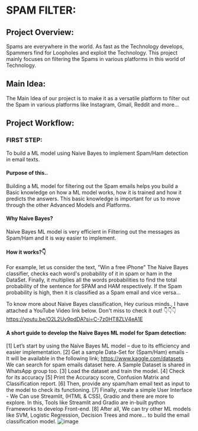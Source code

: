 # SPAM FILTER:
## Project Overview:
Spams are everywhere in the world. As fast as the Technology develops, Spammers find for Loopholes and exploit the Technology. 
This project mainly focuses on filtering the Spams in various platforms in this world of Technology.
## Main Idea:
The Main Idea of our project is to make it as a versatile platform to filter out the Spam in various platforms like Instagram, Gmail, Reddit and more...
## Project Workflow:
### FIRST STEP:
To build a ML model using Naive Bayes to implement Spam/Ham detection in email texts.
#### Purpose of this..
Building a ML model for filtering out the Spam emails helps you build a Basic knowledge on how a ML model works, how it is trained and how it predicts the answers.
This basic knowledge is important for us to move through the other Advanced Models and Platforms.
#### Why Naive Bayes?
Naive Bayes ML model is very efficient in Filtering out the messages as Spam/Ham and it is way easier to implement.

#### How it works?👇
For example, let us consider the text, "Win a free iPhone"
The Naive Bayes classifier, checks each word's probability of it in spam or ham in the DataSet. Finally, it multiplies all the words probabilities to find the total probability of the sentence for SPAM and HAM respectively. If the Spam probability is high, then it is classified as a Spam email and vice versa...

To know more about Naive Bayes classification, Hey curious minds., I have attached a YouTube Video link below. Don't miss to check it out!
👇👇👇
https://youtu.be/O2L2Uv9pdDA?si=C-7z0HT8ZLV4eA1E

#### A short guide to develop the Naive Bayes ML model for Spam detection:
[1] Let’s start by using the Naïve Bayes ML model – due to its efficiency and easier implementation.
[2] Get a sample Data-Set for (Spam/Ham) emails - It will be available in the following link;
<https://www.kaggle.com/datasets> We can search for spam emails dataset here. A Sample Dataset is shared in WhatsApp group too.
[3] Load the dataset and train the model.
[4] Check for its accuracy
[5] Print the Accuracy score, Confusion Matrix and Classification report.
[6] Then, provide any spam/ham email text as input to the model to check its functioning.
[7] Finally, create a simple User Interface - We Can use Streamlit, (HTML & CSS), Gradio and there are more to explore. In this, Tools like Streamlit and Gradio are in-built python Frameworks to develop Front-end.
[8] After all, We can try other ML models like SVM, Logistic Regression, Decision Trees and more… to build the email classification model.
![image](https://github.com/user-attachments/assets/e407160e-ffdd-4acd-a415-5c2bc2b0e377)
